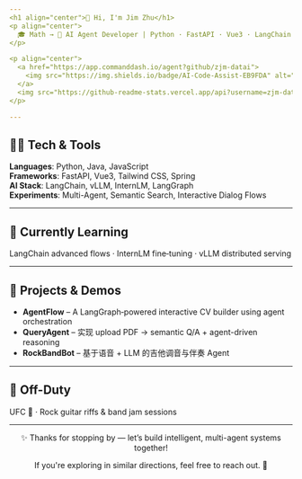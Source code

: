 ```yaml
---
<h1 align="center">👋 Hi, I'm Jim Zhu</h1>
<p align="center">
  🎓 Math → 💼 AI Agent Developer | Python · FastAPI · Vue3 · LangChain
</p>

<p align="center">
  <a href="https://app.commanddash.io/agent?github/zjm-datai">
    <img src="https://img.shields.io/badge/AI‑Code‑Assist‑EB9FDA" alt="AI Code Assist">
  </a>
  <img src="https://github-readme-stats.vercel.app/api?username=zjm-datai&show_icons=true&theme=radical" />
</p>

---
```

## 👨‍💻 Tech & Tools
**Languages**: Python, Java, JavaScript  
**Frameworks**: FastAPI, Vue3, Tailwind CSS, Spring  
**AI Stack**: LangChain, vLLM, InternLM, LangGraph  
**Experiments**: Multi-Agent, Semantic Search, Interactive Dialog Flows  

---
## 🌱 Currently Learning
LangChain advanced flows · InternLM fine‑tuning · vLLM distributed serving  

---
## 🎯 Projects & Demos
- **AgentFlow** – A LangGraph‑powered interactive CV builder using agent orchestration  
- **QueryAgent** – 实现 upload PDF → semantic Q/A + agent-driven reasoning  
- **RockBandBot** – 基于语音 + LLM 的吉他调音与伴奏 Agent  

---
## 🎸 Off-Duty
UFC 🥋 · Rock guitar riffs & band jam sessions  

---

<div align="center">
  <p>✨ Thanks for stopping by — let’s build intelligent, multi-agent systems together!</p>
  <p>If you're exploring in similar directions, feel free to reach out. 🤝</p>
</div>

